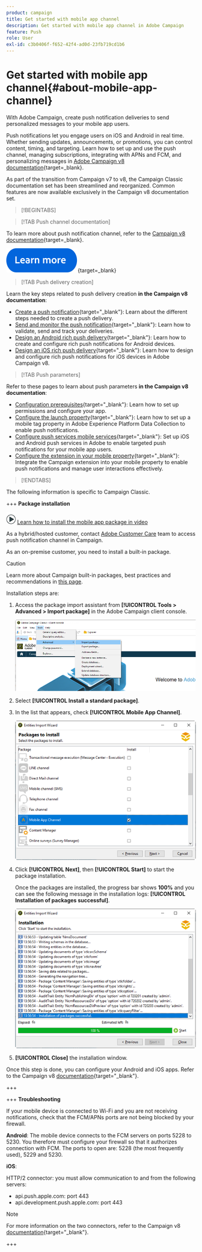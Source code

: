 ```yaml
---
product: campaign
title: Get started with mobile app channel 
description: Get started with mobile app channel in Adobe Campaign
feature: Push
role: User
exl-id: c3b0406f-f652-42f4-ad0d-23fb719cd1b6
---
```

# Get started with mobile app channel{#about-mobile-app-channel}

With Adobe Campaign, create push notification deliveries to send personalized messages to your mobile app users.

Push notifications let you engage users on iOS and Android in real time. Whether sending updates, announcements, or promotions, you can control content, timing, and targeting. Learn how to set up and use the push channel, managing subscriptions, integrating with APNs and FCM, and personalizing messages in [Adobe Campaign v8 documentation](https://experienceleague.adobe.com/en/docs/campaign/campaign-v8/send/emails/email){target=_blank}.

As part of the transition from Campaign v7 to v8, the Campaign Classic documentation set has been streamlined and reorganized. Common features are now available exclusively in the Campaign v8 documentation set.

>[!BEGINTABS]

>[!TAB Push channel documentation] 

To learn more about push notification channel, refer to the [Campaign v8 documentation](https://experienceleague.adobe.com/docs/campaign/campaign-v8/send/push/push.html){target=_blank}.

[![image](../../assets/do-not-localize/learn-more-button.svg)](https://experienceleague.adobe.com/docs/campaign/campaign-v8/send/push/push.html){target=_blank}


>[!TAB Push delivery creation]

Learn the key steps related to push delivery creation **in the Campaign v8 documentation**:

* [Create a push notification](https://experienceleague.adobe.com/docs/campaign/campaign-v8/send/push/push.html#push-create){target="_blank"}: Learn about the different steps needed to create a push delivery.
* [Send and monitor the push notification](https://experienceleague.adobe.com/docs/campaign/campaign-v8/send/push/push.html#push-test){target="_blank"}: Learn how to validate, send and track your deliveries. 
* [Design an Android rich push delivery](https://experienceleague.adobe.com/docs/campaign/campaign-v8/send/push/rich-push/rich-push-android.html){target="_blank"}: Learn how to create and configure rich push notifications for Android devices.
* [Design an iOS rich push delivery](https://experienceleague.adobe.com/docs/campaign/campaign-v8/send/push/rich-push/rich-push-ios.html){target="_blank"}: Learn how to design and configure rich push notifications for iOS devices in Adobe Campaign v8.


>[!TAB Push parameters]

Refer to these pages to learn about push parameters **in the Campaign v8 documentation**:

* [Configuration prerequisites](https://experienceleague.adobe.com/docs/campaign/campaign-v8/send/push/push-settings.html#before-starting){target="_blank"}: Learn how to set up permissions and configure your app.
* [Configure the launch property](https://experienceleague.adobe.com/docs/campaign/campaign-v8/send/push/push-settings.html#launch-property){target="_blank"}: Learn how to set up a mobile tag property in Adobe Experience Platform Data Collection to enable push notifications.
* [Configure push services mobile services](https://experienceleague.adobe.com/docs/campaign/campaign-v8/send/push/push-settings.html#push-service){target="_blank"}: Set up iOS and Android push services in Adobe to enable targeted push notifications for your mobile app users.
* [Configure the extension in your mobile property](https://experienceleague.adobe.com/docs/campaign/campaign-v8/send/push/push-settings.html#configure-extension){target="_blank"}: Integrate the Campaign extension into your mobile property to enable push notifications and manage user interactions effectively.

>[!ENDTABS]


The following information is specific to Campaign Classic.

+++ **Package installation**

![](assets/do-not-localize/how-to-video.png) [Learn how to install the mobile app package in video](https://experienceleague.adobe.com/docs/campaign-classic-learn/tutorials/sending-messages/push-channel/installing-the-mobile-app-channel.html#sending-messages)

As a hybrid/hosted customer, contact [Adobe Customer Care](https://helpx.adobe.com/enterprise/admin-guide.html/enterprise/using/support-for-experience-cloud.ug.html) team to access push notification channel in Campaign. 

As an on-premise customer, you need to install a built-in package.

>[!CAUTION]
>
>Learn more about Campaign built-in packages, best practices and recommendations in [this page](../../installation/using/installing-campaign-standard-packages.md).

Installation steps are:

1. Access the package import assistant from **[!UICONTROL Tools > Advanced > Import package]** in the Adobe Campaign client console.

   ![](assets/package_ios.png)

1. Select **[!UICONTROL Install a standard package]**.

1. In the list that appears, check **[!UICONTROL Mobile App Channel]**.

   ![](assets/package_ios_2.png)

1. Click **[!UICONTROL Next]**, then **[!UICONTROL Start]** to start the package installation.

   Once the packages are installed, the progress bar shows **100%** and you can see the following message in the installation logs: **[!UICONTROL Installation of packages successful]**.

   ![](assets/package_ios_3.png)

1. **[!UICONTROL Close]** the installation window.

Once this step is done, you can configure your Android and iOS apps. Refer to the Campaign v8 [documentation](https://experienceleague.adobe.com/docs/campaign/campaign-v8/send/push/push.html){target="_blank"}.

+++

+++ **Troubleshooting**

If your mobile device is connected to Wi-Fi and you are not receiving notifications, check that the FCM/APNs ports are not being blocked by your firewall.

**Android**: The mobile device connects to the FCM servers on ports 5228 to 5230. You therefore must configure your firewall so that it authorizes connection with FCM. The ports to open are: 5228 (the most frequently used), 5229 and 5230.

**iOS**:

HTTP/2 connector: you must allow communication to and from the following servers:

* api.push.apple.com: port 443
* api.development.push.apple.com: port 443

>[!NOTE]
>
>For more information on the two connectors, refer to the Campaign v8 [documentation](https://experienceleague.adobe.com/docs/campaign/campaign-v8/send/push/push-settings.html){target="_blank"}.

+++
